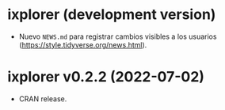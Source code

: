 # ixplorer (development version)

* Nuevo `NEWS.md` para registrar cambios visibles a los usuarios (https://style.tidyverse.org/news.html).

# ixplorer v0.2.2 (2022-07-02)

* CRAN release.
